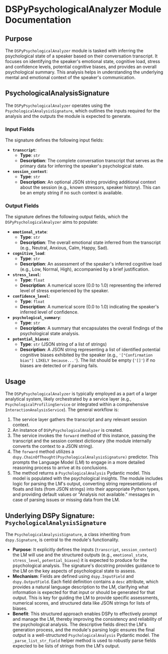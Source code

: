 # DSPyPsychologicalAnalyzer Module Documentation

## Purpose

The `DSPyPsychologicalAnalyzer` module is tasked with inferring the psychological state of a speaker based on their conversation transcript. It focuses on identifying the speaker's emotional state, cognitive load, stress and confidence levels, potential cognitive biases, and provides an overall psychological summary. This analysis helps in understanding the underlying mental and emotional context of the speaker's communication.

## PsychologicalAnalysisSignature

The `DSPyPsychologicalAnalyzer` operates using the `PsychologicalAnalysisSignature`, which outlines the inputs required for the analysis and the outputs the module is expected to generate.

### Input Fields

The signature defines the following input fields:

*   **`transcript`**:
    *   **Type**: `str`
    *   **Description**: The complete conversation transcript that serves as the primary data for inferring the speaker's psychological state.
*   **`session_context`**:
    *   **Type**: `str`
    *   **Description**: An optional JSON string providing additional context about the session (e.g., known stressors, speaker history). This can be an empty string if no such context is available.

### Output Fields

The signature defines the following output fields, which the `DSPyPsychologicalAnalyzer` aims to populate:

*   **`emotional_state`**:
    *   **Type**: `str`
    *   **Description**: The overall emotional state inferred from the transcript (e.g., Neutral, Anxious, Calm, Happy, Sad).
*   **`cognitive_load`**:
    *   **Type**: `str`
    *   **Description**: An assessment of the speaker's inferred cognitive load (e.g., Low, Normal, High), accompanied by a brief justification.
*   **`stress_level`**:
    *   **Type**: `float`
    *   **Description**: A numerical score (0.0 to 1.0) representing the inferred level of stress experienced by the speaker.
*   **`confidence_level`**:
    *   **Type**: `float`
    *   **Description**: A numerical score (0.0 to 1.0) indicating the speaker's inferred level of confidence.
*   **`psychological_summary`**:
    *   **Type**: `str`
    *   **Description**: A summary that encapsulates the overall findings of the psychological state analysis.
*   **`potential_biases`**:
    *   **Type**: `str` (JSON string of a list of strings)
    *   **Description**: A JSON string representing a list of identified potential cognitive biases exhibited by the speaker (e.g., `'["Confirmation bias"] LIKELY because...'`). The list should be empty (`'[]'`) if no biases are detected or if parsing fails.

## Usage

The `DSPyPsychologicalAnalyzer` is typically employed as a part of a larger analytical system, likely orchestrated by a service layer (e.g., `PsychologicalProfilingService` or integrated within a comprehensive `InteractionAnalysisService`). The general workflow is:
1.  The service layer gathers the transcript and any relevant session context.
2.  An instance of `DSPyPsychologicalAnalyzer` is created.
3.  The service invokes the `forward` method of this instance, passing the transcript and the session context dictionary (the module internally converts the context to a JSON string).
4.  The `forward` method utilizes a `dspy.ChainOfThought(PsychologicalAnalysisSignature)` predictor. This prompts the Language Model (LM) to engage in a more detailed reasoning process to arrive at its conclusions.
5.  The method returns a `PsychologicalAnalysis` Pydantic model. This model is populated with the psychological insights. The module includes logic for parsing the LM's output, converting string representations of floats and lists (from JSON strings) into their appropriate Python types, and providing default values or "Analysis not available." messages in case of parsing issues or missing data from the LM.

## Underlying DSPy Signature: `PsychologicalAnalysisSignature`

The `PsychologicalAnalysisSignature`, a class inheriting from `dspy.Signature`, is central to the module's functionality.

*   **Purpose**: It explicitly defines the inputs (`transcript`, `session_context`) the LM will use and the structured outputs (e.g., `emotional_state`, `stress_level`, `potential_biases`) it is expected to produce for the psychological analysis. The signature's docstring provides guidance to the LM on the key aspects of psychological state to assess.
*   **Mechanism**: Fields are defined using `dspy.InputField` and `dspy.OutputField`. Each field definition contains a `desc` attribute, which provides a natural language description to the LM, clarifying what information is expected for that input or should be generated for that output. This is key for guiding the LM to provide specific assessments, numerical scores, and structured data like JSON strings for lists of biases.
*   **Benefit**: This structured approach enables DSPy to effectively prompt and manage the LM, thereby improving the consistency and reliability of the psychological analysis. The descriptive fields direct the LM's generation process, and the module's parsing logic ensures the final output is a well-structured `PsychologicalAnalysis` Pydantic model. The `_parse_list_str_field` helper method is used to robustly parse fields expected to be lists of strings from the LM's output.
